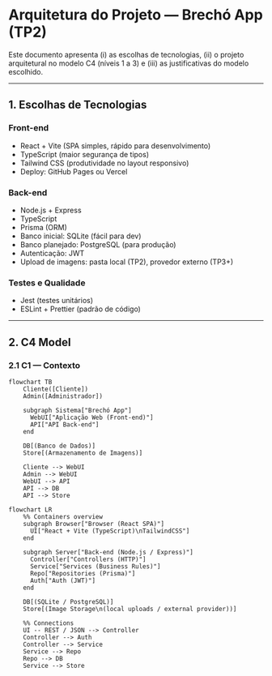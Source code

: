 # Arquitetura do Projeto — Brechó App (TP2)

Este documento apresenta (i) as escolhas de tecnologias, (ii) o projeto arquitetural no modelo C4 (níveis 1 a 3) e (iii) as justificativas do modelo escolhido.

---

## 1. Escolhas de Tecnologias

### Front-end
- React + Vite (SPA simples, rápido para desenvolvimento)
- TypeScript (maior segurança de tipos)
- Tailwind CSS (produtividade no layout responsivo)
- Deploy: GitHub Pages ou Vercel

### Back-end
- Node.js + Express
- TypeScript
- Prisma (ORM)
- Banco inicial: SQLite (fácil para dev)
- Banco planejado: PostgreSQL (para produção)
- Autenticação: JWT
- Upload de imagens: pasta local (TP2), provedor externo (TP3+)

### Testes e Qualidade
- Jest (testes unitários)
- ESLint + Prettier (padrão de código)

---

## 2. C4 Model

### 2.1 C1 — Contexto

```mermaid
flowchart TB
    Cliente([Cliente])
    Admin([Administrador])

    subgraph Sistema["Brechó App"]
      WebUI["Aplicação Web (Front-end)"]
      API["API Back-end"]
    end

    DB[(Banco de Dados)]
    Store[(Armazenamento de Imagens)]

    Cliente --> WebUI
    Admin --> WebUI
    WebUI --> API
    API --> DB
    API --> Store

flowchart LR
    %% Containers overview
    subgraph Browser["Browser (React SPA)"]
      UI["React + Vite (TypeScript)\nTailwindCSS"]
    end

    subgraph Server["Back-end (Node.js / Express)"]
      Controller["Controllers (HTTP)"]
      Service["Services (Business Rules)"]
      Repo["Repositories (Prisma)"]
      Auth["Auth (JWT)"]
    end

    DB[(SQLite / PostgreSQL)]
    Store[(Image Storage\n(local uploads / external provider))]

    %% Connections
    UI -- REST / JSON --> Controller
    Controller --> Auth
    Controller --> Service
    Service --> Repo
    Repo --> DB
    Service --> Store

